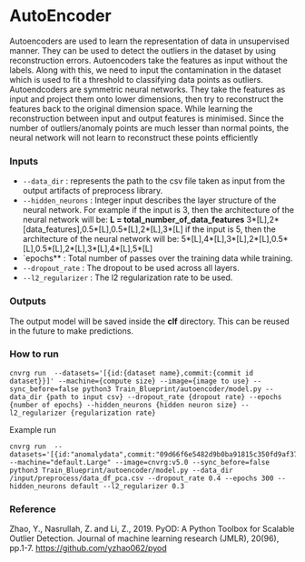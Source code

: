 # AutoEncoder
Autoencoders are used to learn the representation of data in unsupervised manner. They can be used to detect the outliers in the dataset by using reconstruction errors. Autoencoders take the features as input without the labels. Along with this, we need to input the contamination in the dataset which is used to fit a threshold to classifying data points as outliers. 
Autoendcoders are symmetric neural networks. They take the features as input and project them onto lower dimensions, then try to reconstruct the features back to the original dimension space. While learning the reconstruction between input and output features is minimised. Since the number of outliers/anomaly points are much lesser than normal points, the neural network will not learn to reconstruct these points efficiently

### Inputs

  - `--data_dir` : represents the path to the csv file taken as input from the output artifacts of preprocess library.
  - `--hidden_neurons` : Integer input describes the layer structure of the neural network. For example if the input is 3, then the architecture of the neural network will be: **L = total_number_of_data_features** 
  3*[L],2*[data_features],0.5*[L],0.5*[L],2*[L],3*[L]
if the input is 5, then the architecture of the neural network will be: 
5*[L],4*[L],3*[L],2*[L],0.5*[L],0.5*[L],2*[L],3*[L],4*[L],5*[L]
  - `epochs** : Total number of passes over the training data while training.
  - `--dropout_rate` : The dropout to be used across all layers.
  - `--l2_regularizer` : The l2 regularization rate to be used.
   
### Outputs
The output model will be saved inside the **clf** directory. This can be reused in the future to make predictions.

### How to run
```
cnvrg run  --datasets='[{id:{dataset name},commit:{commit id dataset}}]' --machine={compute size} --image={image to use} --sync_before=false python3 Train_Blueprint/autoencoder/model.py --data_dir {path to input csv} --dropout_rate {dropout rate} --epochs {number of epochs} --hidden_neurons {hidden neuron size} --l2_regularizer {regularization rate}
```
Example run
```
cnvrg run  --datasets='[{id:"anomalydata",commit:"09d66f6e5482d9b0ba91815c350fd9af3770819b"}]' --machine="default.Large" --image=cnvrg:v5.0 --sync_before=false python3 Train_Blueprint/autoencoder/model.py --data_dir /input/preprocess/data_df_pca.csv --dropout_rate 0.4 --epochs 300 --hidden_neurons default --l2_regularizer 0.3
```
### Reference 
Zhao, Y., Nasrullah, Z. and Li, Z., 2019. PyOD: A Python Toolbox for Scalable Outlier Detection. Journal of machine learning research (JMLR), 20(96), pp.1-7.
https://github.com/yzhao062/pyod

